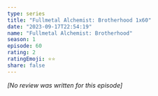 ```yaml
---
type: series
title: "Fullmetal Alchemist: Brotherhood 1x60"
date: "2023-09-17T22:54:19"
name: "Fullmetal Alchemist: Brotherhood"
season: 1
episode: 60
rating: 2
ratingEmoji: ⭐️⭐️
share: false
---
```


_[No review was written for this episode]_
